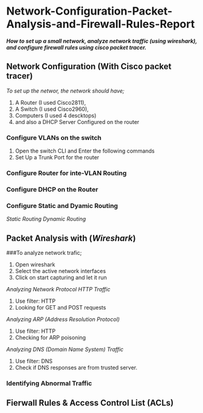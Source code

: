 # Network-Configuration-Packet-Analysis-and-Firewall-Rules-Report
***How to set up a small network, analyze network traffic (using wireshark), and configure firewall rules using cisco packet tracer.***

## Network Configuration (With Cisco packet tracer)
*To set up the networ, the network should have;*
1. A Router (I used Cisco2811),
2. A Switch (I used Cisco2960),
3. Computers (I used 4 descktops)
4. and also a DHCP Server Configured on the router

### Configure VLANs on the switch
1. Open the switch CLI and Enter the following commands
2. Set Up a Trunk Port for the router

### Configure Router for inte-VLAN Routing

### Configure DHCP on the Router

### Configure Static and Dyamic Routing
*Static Routing*
*Dynamic Routing*

## Packet Analysis with (*Wireshark*)
###To analyze network trafic;
1. Open wireshark
2. Select the active network interfaces
3. Click on start capturing and let it run

*Analyzing Network Protocol HTTP Traffic*
1. Use filter: HTTP
2. Looking for GET and POST requests

*Analyzing ARP (Address Resolution Protocol)*
1. Use filter: HTTP
2. Checking for ARP poisoning

*Analyzing DNS (Domain Name System) Traffic*
1. Use filter: DNS
2. Check if DNS responses are from trusted server.

### Identifying Abnormal Traffic


## Fierwall Rules & Access Control List (ACLs)
